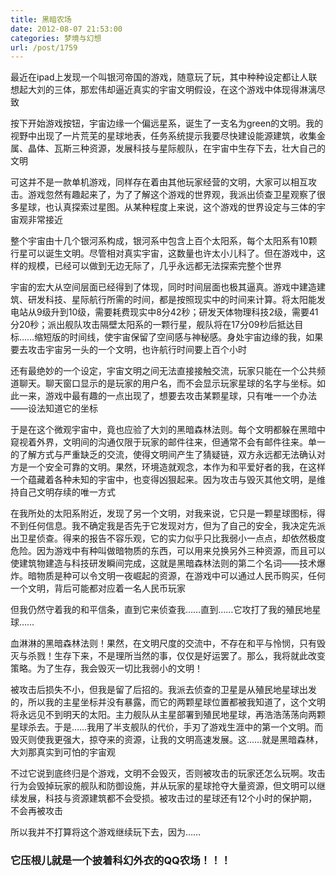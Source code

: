 ```yaml
---
title: 黑暗农场
date: 2012-08-07 21:53:00
categories: 梦境与幻想
url: /post/1759
---
```


最近在ipad上发现一个叫银河帝国的游戏，随意玩了玩，其中种种设定都让人联想起大刘的三体，那宏伟却逼近真实的宇宙文明假设，在这个游戏中体现得淋漓尽致

按下开始游戏按钮，宇宙边缘一个偏远星系，诞生了一支名为green的文明。我的视野中出现了一片荒芜的星球地表，任务系统提示我要尽快建设能源建筑，收集金属、晶体、瓦斯三种资源，发展科技与星际舰队，在宇宙中生存下去，壮大自己的文明

可这并不是一款单机游戏，同样存在着由其他玩家经营的文明，大家可以相互攻击。游戏忽然有趣起来了，为了了解这个游戏的世界观，我派出侦查卫星观察了很多星球，也认真探索过星图。从某种程度上来说，这个游戏的世界设定与三体的宇宙观非常接近

整个宇宙由十几个银河系构成，银河系中包含上百个太阳系，每个太阳系有10颗行星可以诞生文明。尽管相对真实宇宙，这数量也许太小儿科了。但在游戏中，这样的规模，已经可以做到无边无际了，几乎永远都无法探索完整个世界

宇宙的宏大从空间层面已经得到了体现，同时时间层面也极其逼真。游戏中建造建筑、研发科技、星际航行所需的时间，都是按照现实中的时间来计算。将太阳能发电站从9级升到10级，需要耗费现实中8分42秒；研发天体物理科技2级，需要41分20秒；派出舰队攻击隔壁太阳系的一颗行星，舰队将在17分09秒后抵达目标……缩短版的时间线，使宇宙保留了空间感与神秘感。身处宇宙边缘的我，如果要去攻击宇宙另一头的一个文明，也许航行时间要上百个小时

还有最绝妙的一个设定，宇宙文明之间无法直接接触交流，玩家只能在一个公共频道聊天。聊天窗口显示的是玩家的用户名，而不会显示玩家星球的名字与坐标。如此一来，游戏中最有趣的一点出现了，想要去攻击某颗星球，只有唯一一个办法——设法知道它的坐标

于是在这个微观宇宙中，竟也应验了大刘的黑暗森林法则。每个文明都躲在黑暗中窥视着外界，文明间的沟通仅限于玩家的邮件往来，但通常不会有邮件往来。单一的了解方式与严重缺乏的交流，使得文明间产生了猜疑链，双方永远都无法确认对方是一个安全可靠的文明。果然，环境造就观念，本作为和平爱好者的我，在这样一个蕴藏着各种未知的宇宙中，也变得凶狠起来。因为攻击与毁灭其他文明，是维持自己文明存续的唯一方式

在我所处的太阳系附近，发现了另一个文明，对我来说，它只是一颗星球图标，得不到任何信息。我不确定我是否先于它发现对方，但为了自己的安全，我决定先派出卫星侦查。得来的报告不容乐观，它的实力似乎只比我弱小一点点，却依然极度危险。因为游戏中有种叫做暗物质的东西，可以用来兑换另外三种资源，而且可以使建筑物建造与科技研发瞬间完成，这就是黑暗森林法则的第二个名词——技术爆炸。暗物质是种可以令文明一夜崛起的资源，在游戏中可以通过人民币购买，任何一个文明，背后可能都对应着一名人民币玩家

但我仍然守着我的和平信条，直到它来侦查我……直到……它攻打了我的殖民地星球……

血淋淋的黑暗森林法则！果然，在文明尺度的交流中，不存在和平与怜悯，只有毁灭与杀戮！生存下来，不是理所当然的事，仅仅是好运罢了。那么，我将就此改变策略。为了生存，我会毁灭一切比我弱小的文明！

被攻击后损失不小，但我是留了后招的。我派去侦查的卫星是从殖民地星球出发的，所以我的主星坐标并没有暴露，而它的两颗星球位置都被我知道了，这个文明将永远见不到明天的太阳。主力舰队从主星部署到殖民地星球，再浩浩荡荡向两颗星球杀去。于是……我用了半支舰队的代价，手刃了游戏生涯中的第一个文明。而毁灭则使我更强大，掠夺来的资源，让我的文明高速发展。这……就是黑暗森林，大刘那真实到可怕的宇宙观

不过它说到底终归是个游戏，文明不会毁灭，否则被攻击的玩家还怎么玩啊。攻击行为会毁掉玩家的舰队和防御设施，并从玩家的星球抢夺大量资源，但文明可以继续发展，科技与资源建筑都不会受损。被攻击过的星球还有12个小时的保护期，不会再被攻击

所以我并不打算将这个游戏继续玩下去，因为……

### 它压根儿就是一个披着科幻外衣的QQ农场！！！